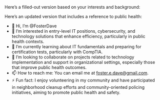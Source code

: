 Here’s a filled-out version based on your interests and background:

Here’s an updated version that includes a reference to public health:

- 👋 Hi, I’m @FosterDave  
- 👀 I’m interested in entry-level IT positions, cybersecurity, and technology solutions that enhance efficiency, particularly in public health contexts.  
- 🌱 I’m currently learning about IT fundamentals and preparing for certification tests, particularly with CompTIA.  
- 💞️ I’m looking to collaborate on projects related to technology implementation and support in organizational settings, especially those that improve public health outcomes.  
- 📫 How to reach me: You can email me at foster.e.dave@gmail.com.
- ⚡ Fun fact: I enjoy volunteering in my community and have participated in neighborhood cleanup efforts and community-oriented policing initiatives, aiming to promote public health and safety.
 <!---
FosterDave/FosterDave is a ✨ special ✨ repository because its `README.md` (this file) appears on your GitHub profile.
You can click the Preview link to take a look at your changes.
--->
